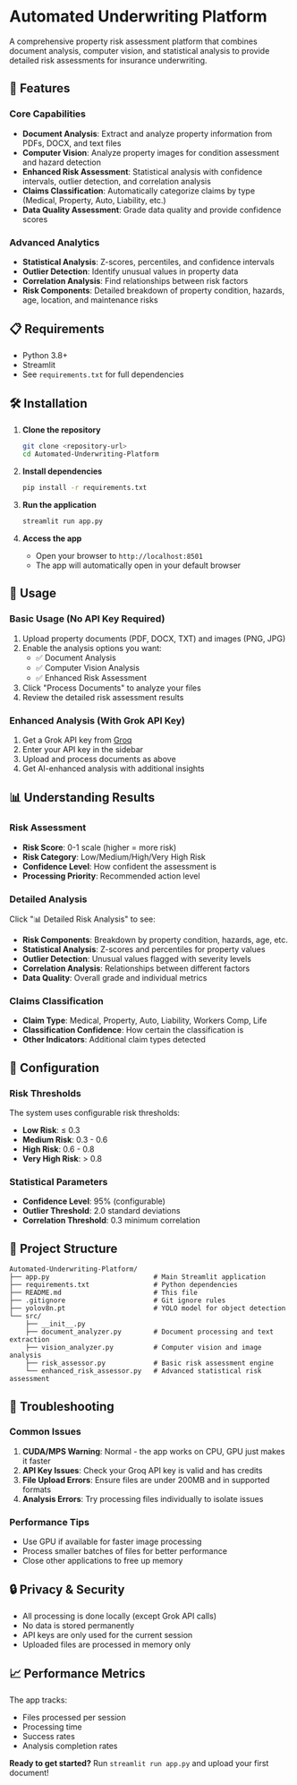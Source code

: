 # Automated Underwriting Platform

A comprehensive property risk assessment platform that combines document analysis, computer vision, and statistical analysis to provide detailed risk assessments for insurance underwriting.

## 🚀 Features

### Core Capabilities

- **Document Analysis**: Extract and analyze property information from PDFs, DOCX, and text files
- **Computer Vision**: Analyze property images for condition assessment and hazard detection
- **Enhanced Risk Assessment**: Statistical analysis with confidence intervals, outlier detection, and correlation analysis
- **Claims Classification**: Automatically categorize claims by type (Medical, Property, Auto, Liability, etc.)
- **Data Quality Assessment**: Grade data quality and provide confidence scores

### Advanced Analytics

- **Statistical Analysis**: Z-scores, percentiles, and confidence intervals
- **Outlier Detection**: Identify unusual values in property data
- **Correlation Analysis**: Find relationships between risk factors
- **Risk Components**: Detailed breakdown of property condition, hazards, age, location, and maintenance risks

## 📋 Requirements

- Python 3.8+
- Streamlit
- See `requirements.txt` for full dependencies

## 🛠️ Installation

1. **Clone the repository**

   ```bash
   git clone <repository-url>
   cd Automated-Underwriting-Platform
   ```

2. **Install dependencies**

   ```bash
   pip install -r requirements.txt
   ```

3. **Run the application**

   ```bash
   streamlit run app.py
   ```

4. **Access the app**
   - Open your browser to `http://localhost:8501`
   - The app will automatically open in your default browser

## 📖 Usage

### Basic Usage (No API Key Required)

1. Upload property documents (PDF, DOCX, TXT) and images (PNG, JPG)
2. Enable the analysis options you want:
   - ✅ Document Analysis
   - ✅ Computer Vision Analysis
   - ✅ Enhanced Risk Assessment
3. Click "Process Documents" to analyze your files
4. Review the detailed risk assessment results

### Enhanced Analysis (With Grok API Key)

1. Get a Grok API key from [Groq](https://console.groq.com/)
2. Enter your API key in the sidebar
3. Upload and process documents as above
4. Get AI-enhanced analysis with additional insights

## 📊 Understanding Results

### Risk Assessment

- **Risk Score**: 0-1 scale (higher = more risk)
- **Risk Category**: Low/Medium/High/Very High Risk
- **Confidence Level**: How confident the assessment is
- **Processing Priority**: Recommended action level

### Detailed Analysis

Click "📊 Detailed Risk Analysis" to see:

- **Risk Components**: Breakdown by property condition, hazards, age, etc.
- **Statistical Analysis**: Z-scores and percentiles for property values
- **Outlier Detection**: Unusual values flagged with severity levels
- **Correlation Analysis**: Relationships between different factors
- **Data Quality**: Overall grade and individual metrics

### Claims Classification

- **Claim Type**: Medical, Property, Auto, Liability, Workers Comp, Life
- **Classification Confidence**: How certain the classification is
- **Other Indicators**: Additional claim types detected

## 🔧 Configuration

### Risk Thresholds

The system uses configurable risk thresholds:

- **Low Risk**: ≤ 0.3
- **Medium Risk**: 0.3 - 0.6
- **High Risk**: 0.6 - 0.8
- **Very High Risk**: > 0.8

### Statistical Parameters

- **Confidence Level**: 95% (configurable)
- **Outlier Threshold**: 2.0 standard deviations
- **Correlation Threshold**: 0.3 minimum correlation

## 📁 Project Structure

```
Automated-Underwriting-Platform/
├── app.py                          # Main Streamlit application
├── requirements.txt                # Python dependencies
├── README.md                       # This file
├── .gitignore                      # Git ignore rules
├── yolov8n.pt                      # YOLO model for object detection
└── src/
    ├── __init__.py
    ├── document_analyzer.py        # Document processing and text extraction
    ├── vision_analyzer.py          # Computer vision and image analysis
    ├── risk_assessor.py            # Basic risk assessment engine
    └── enhanced_risk_assessor.py   # Advanced statistical risk assessment
```

## 🚨 Troubleshooting

### Common Issues

1. **CUDA/MPS Warning**: Normal - the app works on CPU, GPU just makes it faster
2. **API Key Issues**: Check your Groq API key is valid and has credits
3. **File Upload Errors**: Ensure files are under 200MB and in supported formats
4. **Analysis Errors**: Try processing files individually to isolate issues

### Performance Tips

- Use GPU if available for faster image processing
- Process smaller batches of files for better performance
- Close other applications to free up memory

## 🔒 Privacy & Security

- All processing is done locally (except Grok API calls)
- No data is stored permanently
- API keys are only used for the current session
- Uploaded files are processed in memory only

## 📈 Performance Metrics

The app tracks:

- Files processed per session
- Processing time
- Success rates
- Analysis completion rates


**Ready to get started?** Run `streamlit run app.py` and upload your first document!
